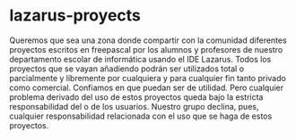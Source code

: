 # lazarus-proyects
Queremos que sea una zona donde compartir con la comunidad diferentes proyectos escritos en freepascal por los alumnos y
profesores de nuestro departamento escolar de informática usando el IDE Lazarus.
Todos los proyectos que se vayan añadiendo podrán ser utilizados total o parcialmente y líbremente por cualquiera y para cualquier
fin tanto privado como comercial.
Confiamos en que puedan ser de utilidad. Pero cualquier problema derivado del uso de estos proyectos queda bajo la estricta
responsabilidad del o de los usuarios.
Nuestro grupo declina, pues, cualquier responsabilidad relacionada con el uso que se haga de estos proyectos.
